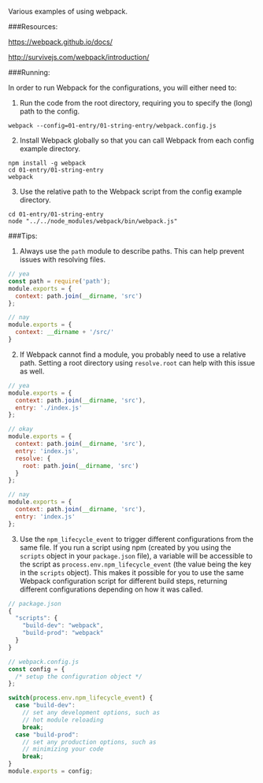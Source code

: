 Various examples of using webpack.

###Resources:

https://webpack.github.io/docs/

http://survivejs.com/webpack/introduction/

###Running:

In order to run Webpack for the configurations, you will either need to:

1. Run the code from the root directory, requiring you to specify the (long) path to the config.
  
  ```
  webpack --config=01-entry/01-string-entry/webpack.config.js
  ```

2. Install Webpack globally so that you can call Webpack from each config example directory.

  ```
  npm install -g webpack
  cd 01-entry/01-string-entry
  webpack
  ```

3. Use the relative path to the Webpack script from the config example directory.

  ```
  cd 01-entry/01-string-entry
  node "../../node_modules/webpack/bin/webpack.js"
  ```

###Tips:

1. Always use the `path` module to describe paths. This can help prevent issues with resolving files.

  ```javascript
  // yea
  const path = require('path');
  module.exports = {
    context: path.join(__dirname, 'src')
  };

  // nay
  module.exports = {
    context: __dirname + '/src/'
  }
  ```

2. If Webpack cannot find a module, you probably need to use a relative path. Setting a root directory using `resolve.root` can help with this issue as well.

  ```javascript
  // yea
  module.exports = {
    context: path.join(__dirname, 'src'),
    entry: './index.js'
  };

  // okay
  module.exports = {
    context: path.join(__dirname, 'src'),
    entry: 'index.js',
    resolve: {
      root: path.join(__dirname, 'src')
    }
  };

  // nay
  module.exports = {
    context: path.join(__dirname, 'src'),
    entry: 'index.js'
  };
  ```

3. Use the `npm_lifecycle_event` to trigger different configurations from the same file. If you run a script using npm (created by you using the `scripts` object in your `package.json` file), a variable will be accessible to the script as `process.env.npm_lifecycle_event` (the value being the key in the `scripts` object). This makes it possible for you to use the same Webpack configuration script for different build steps, returning different configurations depending on how it was called.

  ```javascript
  // package.json
  {
    "scripts": {
      "build-dev": "webpack",
      "build-prod": "webpack"
    }
  }

  // webpack.config.js
  const config = {
    /* setup the configuration object */
  };

  switch(process.env.npm_lifecycle_event) {
    case "build-dev":
      // set any development options, such as
      // hot module reloading
      break;
    case "build-prod":
      // set any production options, such as
      // minimizing your code
      break;
  }
  module.exports = config;
  ```
